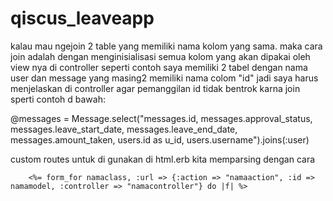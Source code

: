 # qiscus_leaveapp



kalau mau ngejoin 2 table yang memiliki nama kolom yang sama.
maka cara join adalah dengan menginisialisasi semua kolom yang akan dipakai oleh view nya di controller
seperti contoh saya memiliki 2 tabel dengan nama user dan message yang masing2 memiliki nama colom "id"
jadi saya harus menjelaskan di controller agar pemanggilan id tidak bentrok karna join sperti contoh d bawah:


@messages = Message.select("messages.id, messages.approval_status, messages.leave_start_date, messages.leave_end_date, messages.amount_taken, users.id as u_id,
    				users.username").joins(:user)

custom routes untuk di gunakan di html.erb kita memparsing dengan cara 


	    <%= form_for namaclass, :url => {:action => "namaaction", :id => namamodel, :controller => "namacontroller"} do |f| %>
	    




